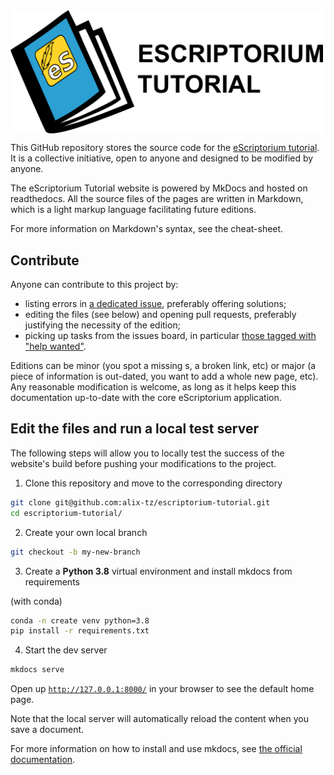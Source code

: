 <img src="./docs/img/logo_esriptorium_tutorial.png" width=500 align="center" alt="eScriptorium Tutorial">

This GitHub repository stores the source code for the [eScriptorium tutorial](https://escriptorium-tutorial.readthedocs.io). It is a collective initiative, open to anyone and designed to be modified by anyone. 

The eScriptorium Tutorial website is powered by MkDocs and hosted on readthedocs. All the source files of the pages are written in Markdown, which is a light markup language facilitating future editions. 

For more information on Markdown's syntax, see the cheat-sheet. <!-- todo: add link to wiki page -->

## Contribute

Anyone can contribute to this project by:
- listing errors in [a dedicated issue](https://github.com/alix-tz/escriptorium-tutorial/issues/new), preferably offering solutions;
- editing the files (see below) and opening pull requests, preferably justifying the necessity of the edition;
- picking up tasks from the issues board, in particular [those tagged with "help wanted"](https://github.com/alix-tz/escriptorium-tutorial/labels/help%20wanted).

Editions can be minor (you spot a missing s, a broken link, etc) or major (a piece of information is out-dated, you want to add a whole new page, etc). Any reasonable modification is welcome, as long as it helps keep this documentation up-to-date with the core eScriptorium application.

## Edit the files and run a local test server 

The following steps will allow you to locally test the success of the website's build before pushing your modifications to the project. 

1. Clone this repository and move to the corresponding directory 

``` sh
git clone git@github.com:alix-tz/escriptorium-tutorial.git
cd escriptorium-tutorial/
``` 

2. Create your own local branch

``` sh
git checkout -b my-new-branch
```

3. Create a **Python 3.8** virtual environment and install mkdocs from requirements

(with conda)
``` sh
conda -n create venv python=3.8
pip install -r requirements.txt
```

4. Start the dev server

``` sh
mkdocs serve
```

Open up [`http://127.0.0.1:8000/`](http://127.0.0.1:8000/) in your browser to see the default home page.

Note that the local server will automatically reload the content when you save a document.

For more information on how to install and use mkdocs, see [the official documentation](https://www.mkdocs.org/getting-started/).



